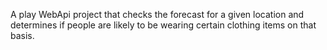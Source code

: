 A play WebApi project that checks the forecast for a given location and determines if people are likely to be wearing certain clothing items on that basis.
